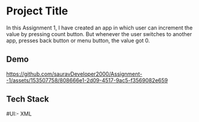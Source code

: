
# Project Title

In this Assignment 1, I have created an app in which user can increment the value by pressing count button. But whenever the user switches to another app, presses back button or menu button, the value got 0.


## Demo




https://github.com/sauravDeveloper2000/Assignment--1/assets/153507758/808666e1-2d09-4517-9ac5-f3569082e659


## Tech Stack

#UI:- XML

